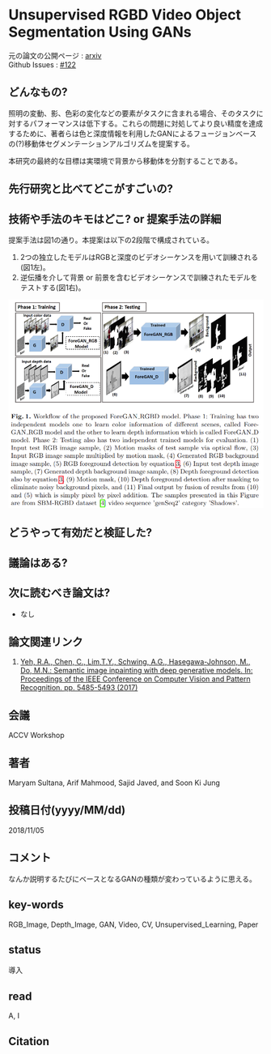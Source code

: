 # Unsupervised RGBD Video Object Segmentation Using GANs

元の論文の公開ページ : [arxiv](https://arxiv.org/abs/1811.01526)  
Github Issues : [#122](https://github.com/Obarads/obarads.github.io/issues/122)

## どんなもの?
照明の変動、影、色彩の変化などの要素がタスクに含まれる場合、そのタスクに対するパフォーマンスは低下する。これらの問題に対処してより良い精度を達成するために、著者らは色と深度情報を利用したGANによるフュージョンベースの(?)移動体セグメンテーションアルゴリズムを提案する。

本研究の最終的な目標は実環境で背景から移動体を分割することである。

## 先行研究と比べてどこがすごいの?

## 技術や手法のキモはどこ? or 提案手法の詳細
提案手法は図1の通り。本提案は以下の2段階で構成されている。

1. 2つの独立したモデルはRGBと深度のビデオシーケンスを用いて訓練される(図1左)。
2. 逆伝播を介して背景 or 前景を含むビデオシーケンスで訓練されたモデルをテストする(図1右)。

![fig1](img/URVOSUG/fig1.png)

## どうやって有効だと検証した?

## 議論はある?

## 次に読むべき論文は?
- なし

## 論文関連リンク
1. [Yeh, R.A., Chen, C., Lim,T.Y., Schwing, A.G., Hasegawa-Johnson, M., Do, M.N.: Semantic image inpainting with deep generative models. In: Proceedings of the IEEE Conference on Computer Vision and Pattern Recognition. pp. 5485-5493 (2017)](https://arxiv.org/abs/1607.07539)

## 会議
ACCV Workshop

## 著者
Maryam Sultana, Arif Mahmood, Sajid Javed, and Soon Ki Jung

## 投稿日付(yyyy/MM/dd)
2018/11/05

## コメント
なんか説明するたびにベースとなるGANの種類が変わっているように思える。

## key-words
RGB_Image, Depth_Image, GAN, Video, CV, Unsupervised_Learning, Paper

## status
導入

## read
A, I

## Citation
